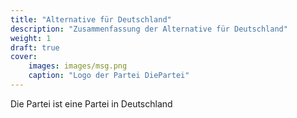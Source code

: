 ```yaml
---
title: "Alternative für Deutschland"
description: "Zusammenfassung der Alternative für Deutschland"
weight: 1
draft: true
cover: 
    images: images/msg.png
    caption: "Logo der Partei DiePartei"
---
```


Die Partei ist eine Partei in Deutschland

